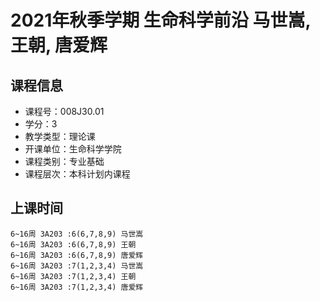 # 2021年秋季学期 生命科学前沿 马世嵩, 王朝, 唐爱辉






## 课程信息

- 课程号：008J30.01
- 学分：3
- 教学类型：理论课
- 开课单位：生命科学学院
- 课程类别：专业基础
- 课程层次：本科计划内课程

## 上课时间

```
6~16周 3A203 :6(6,7,8,9) 马世嵩
6~16周 3A203 :6(6,7,8,9) 王朝
6~16周 3A203 :6(6,7,8,9) 唐爱辉
6~16周 3A203 :7(1,2,3,4) 马世嵩
6~16周 3A203 :7(1,2,3,4) 王朝
6~16周 3A203 :7(1,2,3,4) 唐爱辉
```

